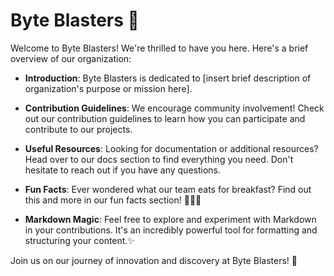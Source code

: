 # Byte Blasters 👋

Welcome to Byte Blasters! We're thrilled to have you here. Here's a brief overview of our organization:

- **Introduction**: Byte Blasters is dedicated to [insert brief description of organization's purpose or mission here].

- **Contribution Guidelines**: We encourage community involvement! Check out our contribution guidelines to learn how you can participate and contribute to our projects.

- **Useful Resources**: Looking for documentation or additional resources? Head over to our docs section to find everything you need. Don't hesitate to reach out if you have any questions.

- **Fun Facts**: Ever wondered what our team eats for breakfast? Find out this and more in our fun facts section! 🍳🥞🥐

- **Markdown Magic**: Feel free to explore and experiment with Markdown in your contributions. It's an incredibly powerful tool for formatting and structuring your content.✨

Join us on our journey of innovation and discovery at Byte Blasters! 🚀
